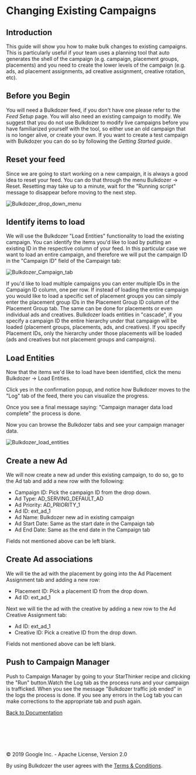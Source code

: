 
# Changing Existing Campaigns

## Introduction

This guide will show you how to make bulk changes to existing campaigns.
This is particularly useful if your team uses a planning tool that auto
generates the shell of the campaign (e.g. campaign, placement groups,
placements) and you need to create the lower levels of the campaign
(e.g. ads, ad placement assignments, ad creative assignment, creative
rotation, etc). 

## Before you Begin 

You will need a Bulkdozer feed, if you don't have one please refer to
the *Feed Setup* page. You will also need an existing campaign to
modify. We suggest that you do not use Bulkdozer to modify live
campaigns before you have familiarized yourself with the tool, so either
use an old campaign that is no longer alive, or create your own. If you
want to create a test campaign with Bulkdozer you can do so by following
the *Getting Started guide*.

## Reset your feed

Since we are going to start working on a new campaign, it is always a 
good idea to reset your feed. You can do that through the menu Bulkdozer
-> Reset. Resetting may take up to a minute, wait for the "Running
script" message to disappear before moving to the next step.

![Bulkdozer_drop_down_menu](Images/bulkdozer_dropdown_menu.png)

## Identify items to load 

We will use the Bulkdozer "Load Entities" functionality to load the
existing campaign. You can identify the items you'd like to load by
putting an existing ID in the respective column of your feed. In this
particular case we want to load an entire campaign, and therefore we
will put the campaign ID in the "Campaign ID" field of the Campaign tab:


![Bulkdozer_Campaign_tab](Images/Bulkdozer_Campaign_tab.png)

If you'd like to load multiple campaigns you can enter multiple IDs in
the Campaign ID column, one per row. If instead of loading the entire
campaign you would like to load a specific set of placement groups you
can simply enter the placement group IDs in the Placement Group ID
column of the Placement Group tab. The same can be done for placements
or even individual ads and creatives. Bulkdozer loads entities in
"cascade", if you specify a campaign ID the entire hierarchy under that
campaign will be loaded (placement groups, placements, ads, and
creatives). If you specify Placement IDs, only the hierarchy under those
placements will be loaded (ads and creatives but not placement groups
and campaigns).


## Load Entities 

Now that the items we'd like to load have been identified, click the
menu Bulkdozer -> Load Entities. 

Click yes in the confirmation popup, and notice how Bulkdozer moves to
the "Log" tab of the feed, there you can visualize the progress. 

Once you see a final message saying: "Campaign manager data load
complete" the process is done. 

Now you can browse the Bulkdozer tabs and see your campaign manager
data.

![Bulkdozer_load_entities](Images/bulkdozer_load_entities_menu.png)

## Create a new Ad
 
We will now create a new ad under this existing campaign, to do so, go
to the Ad tab and add a new row with the following: 
- Campaign ID: Pick the campaign ID from the drop down.
- Ad Type: AD_SERVING_DEFAULT_AD 
- Ad Priority: AD_PRIORITY_1 
- Ad ID: ext_ad_1 
- Ad Name: Bulkdozer new ad in existing campaign 
- Ad Start Date: Same as the start date in the Campaign tab 
- Ad End Date: Same as the end date in the Campaign tab 

Fields not mentioned above can be left blank.


## Create Ad associations 

We will tie the ad with the placement by going into the Ad Placement
Assignment tab and adding a new row: 

- Placement ID: Pick a placement ID from the drop down. 
- Ad ID: ext_ad_1 

Next we will tie the ad with the creative by adding a new row to the Ad
Creative Assignment tab: 

- Ad ID: ext_ad_1 
- Creative ID: Pick a creative ID from the drop down. 

Fields not mentioned above can be left blank.

## Push to Campaign Manager 

Push to Campaign Manager by going to your StarThinker recipe and clicking the
"Run" button.Watch the Log tab as the process runs and your campaign is
trafficked. When you see the message "Bulkdozer traffic job ended" in the logs
the process is done. If you see any errors in the Log tab you can make
corrections to the appropriate tab and push again.


[Back to Documentation](Intsallation_and_User_guides.md) <br/>


<br/><br/>
---
&copy; 2019 Google Inc. - Apache License, Version 2.0

By using Bulkdozer the user agrees with the [Terms & Conditions](Terms_and_Conditions.md).
